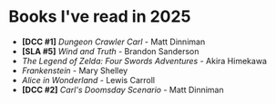 # **Books I've read in 2025**

* **[DCC #1]** *Dungeon Crawler Carl* - Matt Dinniman
* **[SLA #5]** *Wind and Truth* - Brandon Sanderson
* *The Legend of Zelda: Four Swords Adventures* - Akira Himekawa
* *Frankenstein* - Mary Shelley
* *Alice in Wonderland* - Lewis Carroll
* **[DCC #2]** *Carl's Doomsday Scenario* - Matt Dinniman
